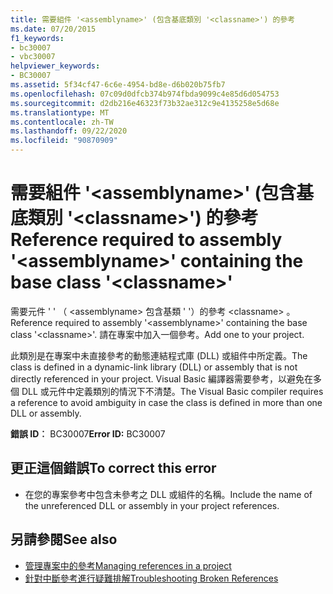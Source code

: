 ```yaml
---
title: 需要組件 '<assemblyname>' (包含基底類別 '<classname>') 的參考
ms.date: 07/20/2015
f1_keywords:
- bc30007
- vbc30007
helpviewer_keywords:
- BC30007
ms.assetid: 5f34cf47-6c6e-4954-bd8e-d6b020b75fb7
ms.openlocfilehash: 07c09d0dfcb374b974fbda9099c4e85d6d054753
ms.sourcegitcommit: d2db216e46323f73b32ae312c9e4135258e5d68e
ms.translationtype: MT
ms.contentlocale: zh-TW
ms.lasthandoff: 09/22/2020
ms.locfileid: "90870909"
---
```

# <a name="reference-required-to-assembly-assemblyname-containing-the-base-class-classname"></a><span data-ttu-id="9391b-102">需要組件 '\<assemblyname>' (包含基底類別 '\<classname>') 的參考</span><span class="sxs-lookup"><span data-stu-id="9391b-102">Reference required to assembly '\<assemblyname>' containing the base class '\<classname>'</span></span>

<span data-ttu-id="9391b-103">需要元件 ' ' （ \<assemblyname> 包含基類 ' '）的參考 \<classname> 。</span><span class="sxs-lookup"><span data-stu-id="9391b-103">Reference required to assembly '\<assemblyname>' containing the base class '\<classname>'.</span></span> <span data-ttu-id="9391b-104">請在專案中加入一個參考。</span><span class="sxs-lookup"><span data-stu-id="9391b-104">Add one to your project.</span></span>  
  
 <span data-ttu-id="9391b-105">此類別是在專案中未直接參考的動態連結程式庫 (DLL) 或組件中所定義。</span><span class="sxs-lookup"><span data-stu-id="9391b-105">The class is defined in a dynamic-link library (DLL) or assembly that is not directly referenced in your project.</span></span> <span data-ttu-id="9391b-106">Visual Basic 編譯器需要參考，以避免在多個 DLL 或元件中定義類別的情況下不清楚。</span><span class="sxs-lookup"><span data-stu-id="9391b-106">The Visual Basic compiler requires a reference to avoid ambiguity in case the class is defined in more than one DLL or assembly.</span></span>  
  
 <span data-ttu-id="9391b-107">**錯誤 ID︰** BC30007</span><span class="sxs-lookup"><span data-stu-id="9391b-107">**Error ID:** BC30007</span></span>  
  
## <a name="to-correct-this-error"></a><span data-ttu-id="9391b-108">更正這個錯誤</span><span class="sxs-lookup"><span data-stu-id="9391b-108">To correct this error</span></span>  
  
- <span data-ttu-id="9391b-109">在您的專案參考中包含未參考之 DLL 或組件的名稱。</span><span class="sxs-lookup"><span data-stu-id="9391b-109">Include the name of the unreferenced DLL or assembly in your project references.</span></span>  
  
## <a name="see-also"></a><span data-ttu-id="9391b-110">另請參閱</span><span class="sxs-lookup"><span data-stu-id="9391b-110">See also</span></span>

- [<span data-ttu-id="9391b-111">管理專案中的參考</span><span class="sxs-lookup"><span data-stu-id="9391b-111">Managing references in a project</span></span>](/visualstudio/ide/managing-references-in-a-project)
- [<span data-ttu-id="9391b-112">針對中斷參考進行疑難排解</span><span class="sxs-lookup"><span data-stu-id="9391b-112">Troubleshooting Broken References</span></span>](/visualstudio/ide/troubleshooting-broken-references)
